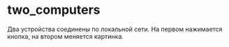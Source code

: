 # two_computers
Два устройства соединены по локальной сети. На первом нажимается кнопка, на втором меняется картинка.
